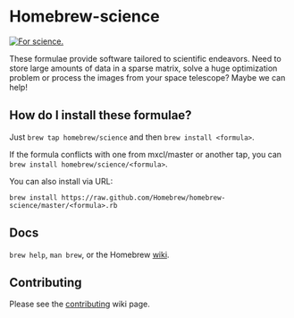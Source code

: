 Homebrew-science
================

[![For science.](http://i.imgur.com/Bswp1.png) ](http://xkcd.com/585)

These formulae provide software tailored to scientific endeavors. Need to store
large amounts of data in a sparse matrix, solve a huge optimization problem or
process the images from your space telescope? Maybe we can help!

How do I install these formulae?
--------------------------------
Just `brew tap homebrew/science` and then `brew install <formula>`.

If the formula conflicts with one from mxcl/master or another tap, you can `brew install homebrew/science/<formula>`.

You can also install via URL:


    brew install https://raw.github.com/Homebrew/homebrew-science/master/<formula>.rb

Docs
----
`brew help`, `man brew`, or the Homebrew [wiki][].

Contributing
------------

Please see the [contributing][] wiki page.


[wiki]:http://wiki.github.com/mxcl/homebrew
[contributing]: https://github.com/Homebrew/homebrew-science/wiki/Contributing-to-Homebrew-Science
